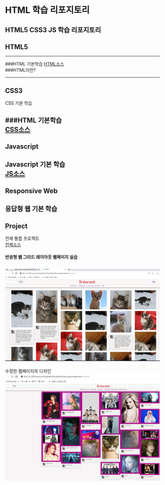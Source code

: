 # HTML 학습 리포지토리

HTML5 CSS3 JS  학습 리포지토리
------

## HTML5
---------

###HTML 기본학습
[HTML소스](https://github.com/ochestra365/StudyHtml/commit/618af8c5506ef33f343b949f329e45090306bc5f)
<br>
###HTML이란?

-----------

## CSS3
CSS 기본 학습

###HTML 기본학습<br>
[CSS소스](https://github.com/ochestra365/Studyhtml/commit/0a3d0842d42ca89442575a8651926fc688ff9e08)
-----------

## Javascript
Javascript 기본 학습<br>
[JS소스](https://github.com/ochestra365/Studyhtml/tree/main/StudyHtml/03_JAVASCRIPT)
------------

## Responsive Web
응답형 웹 기본 학습
-----------

## Project
전체 통합 프로젝트<br>
[전체소스](https://github.com/ochestra365/Studyhtml/blob/main/StudyHtml/04_project/index.html)
#### 반응형 웹 그리드 레이아웃 웹페이지 실습
![결과1](https://raw.githubusercontent.com/ochestra365/Studyhtml/86ab556b7c90274502491d48bf4930c553842568/StudyHtml/04_project/ref_images/result_01.png "전체 레이아웃")<br>
----------------------------------------------
수정한 웹페이지의 디자인
![결과2](https://github.com/ochestra365/Studyhtml/blob/main/StudyHtml/04_project/ref_images/img_20210203_164040_001.png?raw=true)



